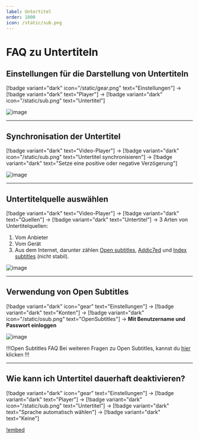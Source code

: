 ```yaml
---
label: Untertitel
order: 1000
icon: /static/sub.png
---
```


# FAQ zu Untertiteln

## Einstellungen für die Darstellung von Untertiteln

[!badge variant="dark" icon="/static/gear.png" text="Einstellungen"] → [!badge variant="dark" text="Player"] → [!badge variant="dark" icon="/static/sub.png" text="Untertitel"]

![image](https://user-images.githubusercontent.com/57977673/194716099-e7932efe-0c60-4837-be1d-70fe3d514d98.png)

___
## Synchronisation der Untertitel

[!badge variant="dark" text="Video-Player"] → [!badge variant="dark" icon="/static/sub.png" text="Untertitel synchronisieren"] → [!badge variant="dark" text="Setze eine positive oder negative Verzögerung"]

![image](https://user-images.githubusercontent.com/57977673/194716414-7b24555c-172b-439c-a9d5-e45ea0c71ee0.png)

___
## Untertitelquelle auswählen

[!badge variant="dark" text="Video-Player"] → [!badge variant="dark" text="Quellen"] → [!badge variant="dark" text="Untertitel"] → 3 Arten von Untertitelquellen: 

1. Vom Anbieter
2. Vom Gerät
3. Aus dem Internet, darunter zählen [Open subtitles](https://www.opensubtitles.com/), [Addic7ed](https://www.addic7ed.com/) und [Index subtitles](https://subscene.cyou/) (nicht stabil).

![image](https://user-images.githubusercontent.com/57977673/194716636-f16fe137-c2e6-4529-bfd8-b86214ab8843.png)

___
## Verwendung von Open Subtitles

[!badge variant="dark" icon="gear" text="Einstellungen"] → [!badge variant="dark" text="Konten"] → [!badge variant="dark" icon="/static/osub.png" text="OpenSubtitles"] → **Mit Benutzername und Passwort einloggen**

![image](https://user-images.githubusercontent.com/57977673/194716884-04860e09-7910-4216-bf26-52fbca4e0a86.png)

!!!Open Subtitles FAQ
Bei weiteren Fragen zu Open Subtitles, kannst du [hier](/Integration/opensubtitles) klicken
!!!

___
## Wie kann ich Untertitel dauerhaft deaktivieren?

[!badge variant="dark" icon="gear" text="Einstellungen"] → [!badge variant="dark" text="Player"] → [!badge variant="dark" icon="/static/sub.png" text="Untertitel"] → [!badge variant="dark" text="Sprache automatisch wählen"] → [!badge variant="dark" text="Keine"]

[!embed](https://www.youtube.com/watch?v=8QLJb_u9_cc)
